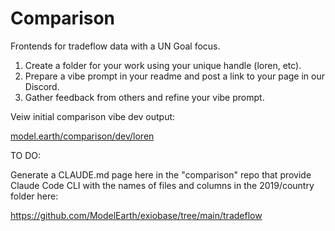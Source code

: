 # Comparison

Frontends for tradeflow data with a UN Goal focus.

1. Create a folder for your work using your unique handle (loren, etc).
2. Prepare a vibe prompt in your readme and post a link to your page in our Discord.
3. Gather feedback from others and refine your vibe prompt.

Veiw initial comparison vibe dev output:

[model.earth/comparison/dev/loren](https://model.earth/comparison/dev/loren/)

TO DO:

Generate a CLAUDE.md page here in the "comparison" repo that provide Claude Code CLI with the names of files and columns in the 2019/country folder here:

https://github.com/ModelEarth/exiobase/tree/main/tradeflow